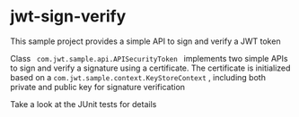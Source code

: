 # jwt-sign-verify
This sample project provides a simple API to sign and verify a JWT token

Class <code> com.jwt.sample.api.APISecurityToken </code> implements two simple APIs to sign and verify a signature using a certificate. The certificate is initialized based on a <code>com.jwt.sample.context.KeyStoreContext</code> , including both private and public key for signature verification

Take a look at the JUnit tests for details